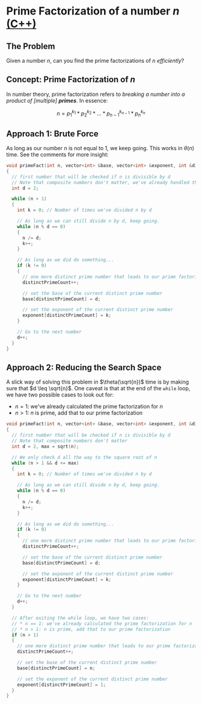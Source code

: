 # Prime Factorization of a number $n$ [(C++)](./prime-factorization.cpp)

## The Problem

Given a number $n$, can you find the prime factorizations of $n$ _efficiently_?

## Concept: Prime Factorization of $n$

In number theory, prime factorization refers to _breaking a number into a product of [multiple] **primes**_. In essence:

$$n = p_1^{k_1} * p_2^{k_2} * ... * p_{n - 1}^{k_{n - 1}} * p_n^{k_n}$$

## Approach 1: Brute Force

As long as our number $n$ is not equal to $1$, we keep going. This works in $\theta(n)$ time. See the comments for more insight:

```cpp
void primeFact(int n, vector<int> &base, vector<int> &exponent, int &distinctPrimeCount)
{
  // first number that will be checked if n is divisible by d
  // Note that composite numbers don't matter, we've already handled that case!
  int d = 2;

  while (n > 1)
  {
    int k = 0; // Number of times we've divided n by d

    // As long as we can still divide n by d, keep going.
    while (n % d == 0)
    {
      n /= d;
      k++;
    }

    // As long as we did do something...
    if (k != 0)
    {
      // one more distinct prime number that leads to our prime factorization
      distinctPrimeCount++;

      // set the base of the current distinct prime number
      base[distinctPrimeCount] = d;

      // set the exponent of the current distinct prime number
      exponent[distinctPrimeCount] = k;
    }

    // Go to the next number
    d++;
  }
}
```

## Approach 2: Reducing the Search Space

A slick way of solving this problem in $\theta(\sqrt{n})$ time is by making sure that $d \leq \sqrt{n}$. One caveat is that at the end of the `while` loop, we have two possible cases to look out for:

- $n = 1$: we've already calculated the prime factorization for $n$
- $n > 1$: $n$ is prime, add that to our prime factorization

```cpp
void primeFact(int n, vector<int> &base, vector<int> &exponent, int &distinctPrimeCount)
{
  // first number that will be checked if n is divisible by d
  // Note that composite numbers don't matter
  int d = 2, max = sqrt(n);

  // We only check d all the way to the square root of n
  while (n > 1 && d <= max)
  {
    int k = 0; // Number of times we've divided n by d

    // As long as we can still divide n by d, keep going.
    while (n % d == 0)
    {
      n /= d;
      k++;
    }

    // As long as we did do something...
    if (k != 0)
    {
      // one more distinct prime number that leads to our prime factorization
      distinctPrimeCount++;

      // set the base of the current distinct prime number
      base[distinctPrimeCount] = d;

      // set the exponent of the current distinct prime number
      exponent[distinctPrimeCount] = k;
    }

    // Go to the next number
    d++;
  }

  // After exiting the while loop, we have two cases:
  // * n == 1: we've already calculated the prime factorization for n
  // * n > 1: n is prime, add that to our prime factorization
  if (n > 1)
  {
    // one more distinct prime number that leads to our prime factorization
    distinctPrimeCount++;

    // set the base of the current distinct prime number
    base[distinctPrimeCount] = n;

    // set the exponent of the current distinct prime number
    exponent[distinctPrimeCount] = 1;
  }
}
```
